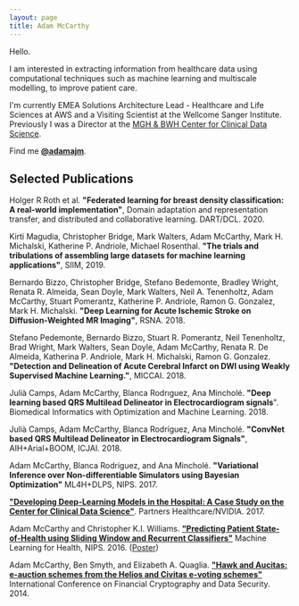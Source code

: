 ```yaml
---
layout: page
title: Adam McCarthy
---
```


Hello.

I am interested in extracting information from healthcare data using computational techniques such as machine learning and multiscale modelling, to improve patient care.

I'm currently EMEA Solutions Architecture Lead - Healthcare and Life Sciences at AWS and a Visiting Scientist at the Wellcome Sanger Institute. Previously I was a Director at the [MGH & BWH Center for Clinical Data Science](https://ccds.io/).

Find me [**@adamajm**](https://twitter.com/adamajm).

<div class="divider"></div>

## Selected Publications

Holger R Roth et al. **"Federated learning for breast density classification: A real-world implementation"**, Domain adaptation and representation transfer, and distributed and collaborative learning. DART/DCL. 2020.

Kirti Magudia, Christopher Bridge, Mark Walters, Adam McCarthy, Mark H. Michalski, Katherine P. Andriole, Michael Rosenthal. **"The trials and tribulations of assembling large datasets for machine learning applications"**, SIIM, 2019.

Bernardo Bizzo, Christopher Bridge, Stefano Bedemonte, Bradley Wright, Renata R. Almeida, Sean Doyle, Mark Walters, Neil A. Tenenholtz, Adam McCarthy, Stuart Pomerantz, Katherine P. Andriole, Ramon G. Gonzalez, Mark H. Michalski. **"Deep Learning for Acute Ischemic Stroke on Diffusion-Weighted MR Imaging"**, RSNA. 2018.

Stefano Pedemonte, Bernardo Bizzo, Stuart R. Pomerantz, Neil Tenenholtz, Brad Wright, Mark Walters, Sean Doyle, Adam McCarthy, Renata R. De Almeida, Katherina P. Andriole, Mark H. Michalski, Ramon G. Gonzalez. **"Detection and Delineation of Acute Cerebral Infarct on DWI using Weakly Supervised Machine Learning."**, MICCAI. 2018.

Julià Camps, Adam McCarthy, Blanca Rodrıguez, Ana Minchol&eacute;. **"Deep learning based QRS Multilead Delineator in Electrocardiogram signals**". Biomedical Informatics with Optimization and Machine Learning. 2018.

Julià Camps, Adam McCarthy, Blanca Rodríguez, Ana Minchol&eacute;. **"ConvNet based QRS Multilead Delineator in Electrocardiogram Signals"**, AIH+Arial+BOOM, ICJAI. 2018.

Adam McCarthy, Blanca Rodriguez, and Ana Minchol&eacute;. **"Variational Inference over Non-differentiable Simulators using Bayesian Optimization"** ML4H+DLPS, NIPS. 2017.

[**"Developing Deep-Learning Models in the Hospital: A Case Study on the Center for Clinical Data Science"**](/files/whitepaper.pdf). Partners Healthcare/NVIDIA. 2017.

Adam McCarthy and Christopher K.I. Williams. [**"Predicting Patient State-of-Health using Sliding Window and Recurrent Classifiers"**](/files/ml4hc-final-20161201.pdf) Machine Learning for Health, NIPS. 2016. ([Poster](/files/ml4hc-poster-final-20161201.pdf))

Adam McCarthy, Ben Smyth, and Elizabeth A. Quaglia. [**"Hawk and Aucitas: e-auction schemes from the Helios and Civitas e-voting schemes"**](/files/Smyth14-Hawk-and-Aucitas-auction-schemes.pdf) International Conference on Financial Cryptography and Data Security. 2014.
